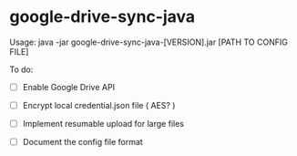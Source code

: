 # google-drive-sync-java
Usage: java -jar google-drive-sync-java-[VERSION].jar  [PATH TO CONFIG FILE]
 
To do:
- [ ] Enable Google Drive API 
- [ ] Encrypt local credential.json file ( AES? )
- [ ] Implement resumable upload for large files  
- [ ] Document the config file format

  
